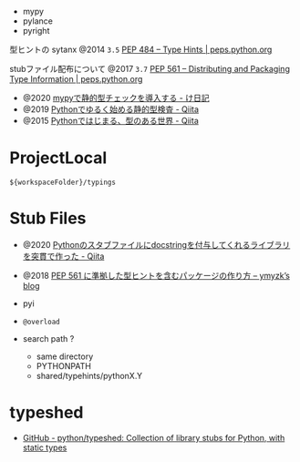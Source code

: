 - mypy
- pylance
- pyright

型ヒントの sytanx
@2014 `3.5` [PEP 484 – Type Hints | peps.python.org](https://peps.python.org/pep-0484/)

stubファイル配布について
@2017 `3.7` [PEP 561 – Distributing and Packaging Type Information | peps.python.org](https://peps.python.org/pep-0561/)

- @2020 [mypyで静的型チェックを導入する - け日記](https://ohke.hateblo.jp/entry/2020/10/03/230000)
- @2019 [Pythonでゆるく始める静的型検査 - Qiita](https://qiita.com/ocknamo/items/6341d0a7757c668782c8)
- @2015 [Pythonではじまる、型のある世界 - Qiita](https://qiita.com/icoxfog417/items/c17eb042f4735b7924a3)

# ProjectLocal
`${workspaceFolder}/typings`

# Stub Files
- @2020 [Pythonのスタブファイルにdocstringを付与してくれるライブラリを突貫で作った - Qiita](https://qiita.com/simonritchie/items/d6657f240b77fbfed103)
- @2018 [PEP 561 に準拠した型ヒントを含むパッケージの作り方 – ymyzk’s blog](https://blog.ymyzk.com/2018/09/creating-packages-using-pep-561/)

- pyi
- `@overload`
- search path ?
	- same directory
	- PYTHONPATH
	- shared/typehints/pythonX.Y	
	
# typeshed
- [GitHub - python/typeshed: Collection of library stubs for Python, with static types](https://github.com/python/typeshed)
